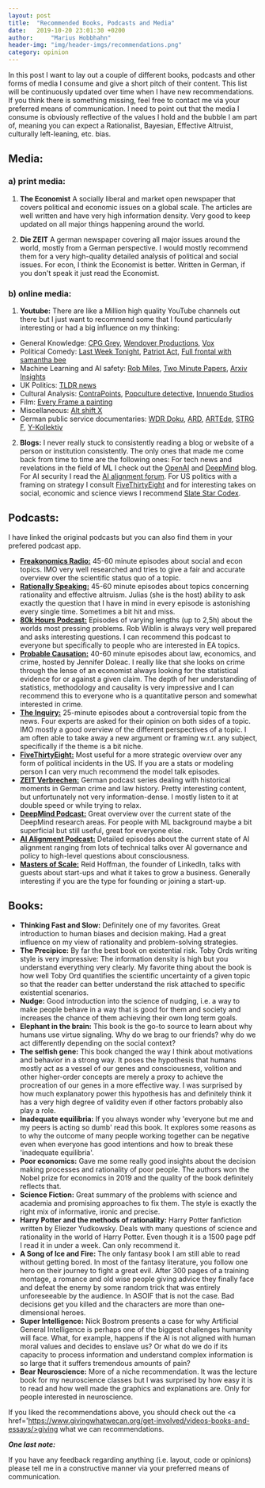 ```yaml
---
layout: post
title:  "Recommended Books, Podcasts and Media"
date:   2019-10-20 23:01:30 +0200
author:     "Marius Hobbhahn"
header-img: "img/header-imgs/recommendations.png"
category: opinion
---
```


In this post I want to lay out a couple of different books, podcasts and other forms of media I consume and give a short pitch of their content. This list will be continuously updated over time when I have new recommendations. If you think there is something missing, feel free to contact me via your preferred means of communication. I need to point out that the media I consume is obviously reflective of the values I hold and the bubble I am part of, meaning you can expect a Rationalist, Bayesian, Effective Altruist, culturally left-leaning, etc. bias.

## **Media:**

### a) print media:

1. **The Economist** A socially liberal and market open newspaper that covers political and economic issues on a global scale. The articles are well written and have very high information density. Very good to keep updated on all major things happening around the world.

2. **Die ZEIT** A german newspaper covering all major issues around the world, mostly from a German perspective. I would mostly recommend them for a very high-quality detailed analysis of political and social issues. For econ, I think the Economist is better. Written in German, if you don't speak it just read the Economist.

### b) online media:

1. **Youtube:** There are like a Million high quality YouTube channels out there but I just want to recommend some that I found particularly interesting or had a big influence on my thinking:
  * General Knowledge: <a href='https://www.youtube.com/user/CGPGrey'>CPG Grey</a>, <a href='https://www.youtube.com/user/Wendoverproductions'>Wendover Productions</a>, <a href='https://www.youtube.com/user/voxdotcom'>Vox</a>
  * Political Comedy: <a href='https://www.youtube.com/user/LastWeekTonight'>Last Week Tonight</a>, <a href='https://www.youtube.com/channel/UCarEovlrD9QY-fy-Z6apIDQ'>Patriot Act</a>,  <a href='https://www.youtube.com/channel/UC18vz5hUUqxbGvym9ghtX_w'>Full frontal with samantha bee</a>
  * Machine Learning and AI safety: <a href='https://www.youtube.com/channel/UCLB7AzTwc6VFZrBsO2ucBMg'>Rob Miles</a>, <a href='https://www.youtube.com/user/keeroyz'>Two Minute Papers</a>, <a href='https://www.youtube.com/channel/UCNIkB2IeJ-6AmZv7bQ1oBYg'>Arxiv Insights</a>
  * UK Politics: <a href='https://www.youtube.com/channel/UCSMqateX8OA2s1wsOR2EgJA'>TLDR news</a>
  * Cultural Analysis: <a href='https://www.youtube.com/user/ContraPoints'>ContraPoints</a>, <a href='https://www.youtube.com/user/rebelliouspixels'>Popculture detective</a>, <a href='https://www.youtube.com/channel/UC5fdssPqmmGhkhsJi4VcckA'>Innuendo Studios</a>
  * Film: <a href='https://www.youtube.com/user/everyframeapainting'>Every Frame a painting</a>
  * Miscellaneous: <a href='https://www.youtube.com/user/JaiWbio'>Alt shift X</a>
  * German public service documentaries: <a href='https://www.youtube.com/channel/UCUuab1dctZzN5ZmRmQnTzkg'>WDR Doku</a>, <a href='https://www.youtube.com/user/ARD'>ARD</a>, <a href='https://www.youtube.com/user/ARTEde'>ARTEde</a>, <a href='https://www.youtube.com/channel/UCfa7jJFYnn3P5LdJXsFkrjw'>STRG F</a>, <a href='https://www.youtube.com/channel/UCLoWcRy-ZjA-Erh0p_VDLjQ'>Y-Kollektiv</a>

2. **Blogs:** I never really stuck to consistently reading a blog or website of a person or institution consistently. The only ones that made me come back from time to time are the following ones: For tech news and revelations in the field of ML I check out the <a href='https://openai.com/blog/'>OpenAI</a> and <a href='https://deepmind.com/blog'>DeepMind</a> blog. For AI security I read the <a href='https://www.alignmentforum.org/'>AI alignment forum</a>. For US politics with a framing on strategy I consult <a href='https://fivethirtyeight.com/'>FiveThirtyEight</a> and for interesting takes on social, economic and science views I recommend <a href='https://slatestarcodex.com/'>Slate Star Codex</a>.


## **Podcasts:**

I have linked the original podcasts but you can also find them in your prefered podcast app. 

- <a href='https://freakonomics.com/archive/'><strong>Freakonomics Radio:</strong></a> 45-60 minute episodes about social and econ topics. IMO very well researched and tries to give a fair and accurate overview over the scientific status quo of a topic.
- <a href='http://rationallyspeakingpodcast.org/archive/'><strong>Rationally Speaking:</strong></a> 45-60 minute episodes about topics concerning rationality and effective altruism. Julias (she is the host) ability to ask exactly the question that I have in mind in every episode is astonishing every single time. Sometimes a bit hit and miss.
- <a href='https://80000hours.org/podcast/'><strong>80k Hours Podcast:</strong></a> Episodes of varying lengths (up to 2,5h) about the worlds most pressing problems. Rob Wiblin is always very well prepared and asks interesting questions. I can recommend this podcast to everyone but specifically to people who are interested in EA topics. 
- <a href='https://www.probablecausation.com/podcasts'><strong>Probable Causation:</strong></a> 40-60 minute episodes about law, economics, and crime, hosted by Jennifer Doleac. I really like that she looks on crime through the lense of an economist always looking for the statistical evidence for or against a given claim. The depth of her understanding of statistics, methodology and causality is very impressive and I can recommend this to everyone who is a quantitative person and somewhat interested in crime. 
- <a href='https://www.bbc.co.uk/programmes/p029399x/episodes/downloads'><strong>The Inquiry:</strong></a> 25-minute episodes about a controversial topic from the news. Four experts are asked for their opinion on both sides of a topic. IMO mostly a good overview of the different perspectives of a topic. I am often able to take away a new argument or framing w.r.t. any subject, specifically if the theme is a bit niche.
- <a href='https://fivethirtyeight.com/podcasts/'><strong>FiveThirtyEight:</strong></a> Most useful for a more strategic overview over any form of political incidents in the US. If you are a stats or modeling person I can very much recommend the model talk episodes.
- <a href='https://www.zeit.de/serie/verbrechen'><strong>ZEIT Verbrechen:</strong></a> German podcast series dealing with historical moments in German crime and law history. Pretty interesting content, but unfortunately not very information-dense. I mostly listen to it at double speed or while trying to relax.
- <a href='https://deepmind.com/learning-resources/deepmind-the-podcast'><strong>DeepMind Podcast:</strong></a> Great overview over the current state of the DeepMind research areas. For people with ML background maybe a bit superficial but still useful, great for everyone else.
- <a href='https://futureoflife.org/ai-alignment-podcast/'><strong>AI Alignment Podcast:</strong></a> Detailed episodes about the current state of AI alignment ranging from lots of technical talks over AI governance and policy to high-level questions about consciousness.
- <a href='https://mastersofscale.com/'><strong>Masters of Scale:</strong></a> Reid Hoffman, the founder of LinkedIn, talks with guests about start-ups and what it takes to grow a business. Generally interesting if you are the type for founding or joining a start-up.


## **Books:**
- **Thinking Fast and Slow:** Definitely one of my favorites. Great introduction to human biases and decision making. Had a great influence on my view of rationality and problem-solving strategies.
- **The Precipice:** By far the best book on existential risk. Toby Ords writing style is very impressive: The information density is high but you understand everything very clearly. My favorite thing about the book is how well Toby Ord quantifies the scientific uncertainty of a given topic so that the reader can better understand the risk attached to specific existential scenarios. 
- **Nudge:** Good introduction into the science of nudging, i.e. a way to make people behave in a way that is good for them and society and increases the chance of them achieving their own long term goals.
- **Elephant in the brain:** This book is the go-to source to learn about why humans use virtue signaling. Why do we brag to our friends? why do we act differently depending on the social context?
- **The selfish gene:** This book changed the way I think about motivations and behavior in a strong way. It poses the hypothesis that humans mostly act as a vessel of our genes and consciousness, volition and other higher-order concepts are merely a proxy to achieve the procreation of our genes in a more effective way. I was surprised by how much explanatory power this hypothesis has and definitely think it has a very high degree of validity even if other factors probably also play a role.
- **Inadequate equilibria:** If you always wonder why 'everyone but me and my peers is acting so dumb' read this book. It explores some reasons as to why the outcome of many people working together can be negative even when everyone has good intentions and how to break these 'inadequate equilibria'.
- **Poor economics:** Gave me some really good insights about the decision making processes and rationality of poor people. The authors won the Nobel prize for economics in 2019 and the quality of the book definitely reflects that.
- **Science Fiction:** Great summary of the problems with science and academia and promising approaches to fix them. The style is exactly the right mix of informative, ironic and precise. 
- **Harry Potter and the methods of rationality:** Harry Potter fanfiction written by Eliezer Yudkowsky. Deals with many questions of science and rationality in the world of Harry Potter. Even though it is a 1500 page pdf I read it in under a week. Can only recommend it.
- **A Song of Ice and Fire:** The only fantasy book I am still able to read without getting bored. In most of the fantasy literature, you follow one hero on their journey to fight a great evil. After 300 pages of a training montage, a romance and old wise people giving advice they finally face and defeat the enemy by some random trick that was entirely unforeseeable by the audience. In ASOIF that is not the case. Bad decisions get you killed and the characters are more than one-dimensional heroes.
- **Super Intelligence:** Nick Bostrom presents a case for why Artificial General Intelligence is perhaps one of the biggest challenges humanity will face. What, for example, happens if the AI is not aligned with human moral values and decides to enslave us? Or what do we do if its capacity to process information and understand complex information is so large that it suffers tremendous amounts of pain?
- **Bear Neuroscience:** More of a niche recommendation. It was the lecture book for my neuroscience classes but I was surprised by how easy it is to read and how well made the graphics and explanations are. Only for people interested in neuroscience.

If you liked the recommendations above, you should check out the <a href='https://www.givingwhatwecan.org/get-involved/videos-books-and-essays/>giving what we can recommendations</a>. 

***One last note:***

If you have any feedback regarding anything (i.e. layout, code or opinions) please tell me in a constructive manner via your preferred means of communication.




